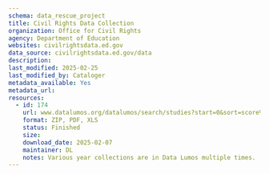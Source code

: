 ```yaml
---
schema: data_rescue_project 
title: Civil Rights Data Collection
organization: Office for Civil Rights
agency: Department of Education
websites: civilrightsdata.ed.gov
data_source: civilrightsdata.ed.gov/data
description: 
last_modified: 2025-02-25
last_modified_by: Cataloger
metadata_available: Yes
metadata_url: 
resources:
  - id: 174
    url: www.datalumos.org/datalumos/search/studies?start=0&sort=score%20desc%2CDATEUPDATED%20desc&ARCHIVE=datalumos&rows=25&q=%22civil%20rights%22%20education
    format: ZIP, PDF, XLS
    status: Finished
    size: 
    download_date: 2025-02-07
    maintainer: DL
    notes: Various year collections are in Data Lumos multiple times.
---
```

